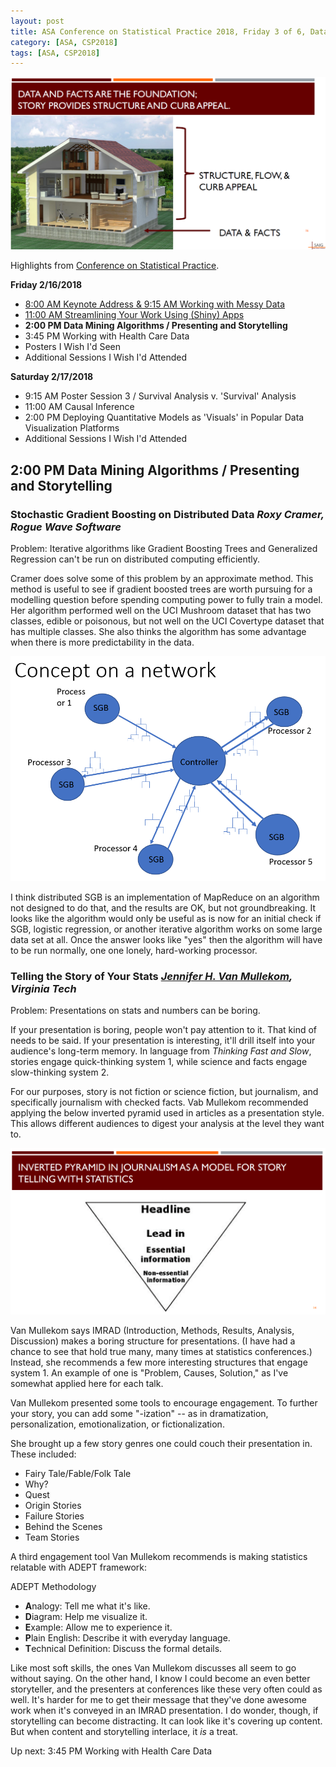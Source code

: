 ```yaml
---
layout: post
title: ASA Conference on Statistical Practice 2018, Friday 3 of 6, Data Mining Algorithms & Presenting and Storytelling
category: [ASA, CSP2018]
tags: [ASA, CSP2018]
---
```


![Curb appeal](/images/stories01.png "The house is what you see built on the solid foundation of facts")

Highlights from [Conference on Statistical Practice](https://ww2.amstat.org/meetings/csp/2018/index.cfm). 

**Friday 2/16/2018**
* [8:00 AM Keynote Address & 9:15 AM Working with Messy Data](https://dgarmat.github.io/CSP2018-Fri-8am/)
* [11:00 AM Streamlining Your Work Using (Shiny) Apps](https://dgarmat.github.io/CSP2018-Fri-11am/)
* **2:00 PM Data Mining Algorithms / Presenting and Storytelling**
* 3:45 PM Working with Health Care Data
* Posters I Wish I'd Seen
* Additional Sessions I Wish I'd Attended

**Saturday 2/17/2018**
* 9:15 AM Poster Session 3 / Survival Analysis v. 'Survival' Analysis
* 11:00 AM Causal Inference
* 2:00 PM Deploying Quantitative Models as 'Visuals' in Popular Data Visualization Platforms
* Additional Sessions I Wish I'd Attended

## 2:00 PM Data Mining Algorithms / Presenting and Storytelling 

### Stochastic Gradient Boosting on Distributed Data *Roxy Cramer, Rogue Wave Software*

Problem: Iterative algorithms like Gradient Boosting Trees and Generalized Regression can't be run on distributed computing efficiently.

Cramer does solve some of this problem by an approximate method. This method is useful to see if gradient boosted trees are worth pursuing for a modelling question before spending computing power to fully train a model. Her algorithm performed well on the UCI Mushroom dataset that has two classes, edible or poisonous, but not well on the UCI Covertype dataset that has multiple classes. She also thinks the algorithm has some advantage when there is more predictability in the data. 

![Network](/images/sgb01.png "SGB network")

I think distributed SGB is an implementation of MapReduce on an algorithm not designed to do that, and the results are OK, but not groundbreaking. It looks like the algorithm would only be useful as is now for an initial check if SGB, logistic regression, or another iterative algorithm works on some large data set at all. Once the answer looks like "yes" then the algorithm will have to be run normally, one one lonely, hard-working processor.

### Telling the Story of Your Stats *[Jennifer H. Van Mullekom](https://www.stat.vt.edu/people/stat-faculty/Jennifer-Van-Mullekom.html), Virginia Tech*

Problem: Presentations on stats and numbers can be boring.

If your presentation is boring, people won't pay attention to it. That kind of needs to be said. If your presentation is interesting, it'll drill itself into your audience's long-term memory. In language from *Thinking Fast and Slow*, stories engage quick-thinking system 1, while science and facts engage slow-thinking system 2.

For our purposes, story is not fiction or science fiction, but journalism, and specifically journalism with checked facts. Vab Mullekom recommended applying the below inverted pyramid used in articles as a presentation style. This allows different audiences to digest your analysis at the level they want to.

![Inverted Pyramid](/images/invpyr.png "Inverted Pyramid of Journalism")

Van Mullekom says IMRAD (Introduction, Methods, Results, Analysis, Discussion) makes a boring structure for presentations. (I have had a chance to see that hold true many, many times at statistics conferences.) Instead, she recommends a few more interesting structures that engage system 1. An example of one is "Problem, Causes, Solution," as I've somewhat applied here for each talk.  


Van Mullekom presented some tools to encourage engagement. To further your story, you can add some "-ization" -- as in dramatization, personalization, emotionalization, or fictionalization. 

She brought up a few story genres one could couch their presentation in. These included:
* Fairy Tale/Fable/Folk Tale
* Why?
* Quest
* Origin Stories
* Failure Stories
* Behind the Scenes
* Team Stories

A third engagement tool Van Mullekom recommends is making statistics relatable with ADEPT framework:

ADEPT Methodology
* **A**nalogy: Tell me what it's like.
* **D**iagram: Help me visualize it.
* **E**xample: Allow me to experience it.
* **P**lain English: Describe it with everyday language.
* **T**echnical Definition: Discuss the formal details.

Like most soft skills, the ones Van Mullekom discusses all seem to go without saying. On the other hand, I know I could become an even better storyteller, and the presenters at conferences like these very often could as well. It's harder for me to get their message that they've done awesome work when it's conveyed in an IMRAD presentation. I do wonder, though, if storytelling can become distracting. It can look like it's covering up content. But when content and storytelling interlace, it *is* a treat.

Up next:  3:45 PM Working with Health Care Data
